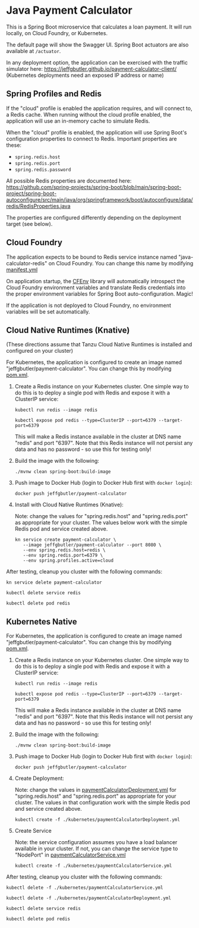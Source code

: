 # Java Payment Calculator

This is a Spring Boot microservice that calculates a loan payment. It will run locally, on Cloud Foundry, or Kubernetes.

The default page will show the Swagger UI. Spring Boot actuators are also available at `/actuator`.

In any deployment option, the application can be exercised with the traffic simulator here:
https://jeffgbutler.github.io/payment-calculator-client/ (Kubernetes deployments need an exposed IP address or name)

## Spring Profiles and Redis
If the "cloud" profile is enabled the application requires, and will connect to, a Redis cache.
When running without the cloud profile enabled, the application will use an in-memory cache to simulate Redis.

When the "cloud" profile is enabled, the application will use Spring Boot's configuration properties to connect to Redis.
Important properties are these:

- `spring.redis.host`
- `spring.redis.port`
- `spring.redis.password`

All possible Redis properties are documented here:
https://github.com/spring-projects/spring-boot/blob/main/spring-boot-project/spring-boot-autoconfigure/src/main/java/org/springframework/boot/autoconfigure/data/redis/RedisProperties.java

The properties are configured differently depending on the deployment target (see below).

## Cloud Foundry

The application expects to be bound to Redis service instance named "java-calculator-redis" on Cloud Foundry. You can
change this name by modifying [manifest.yml](manifest.yml)

On application startup, the [CFEnv](https://github.com/pivotal-cf/java-cfenv)
library will automatically introspect the Cloud Foundry environment variables and
translate Redis credentials into the proper environment variables for Spring Boot auto-configuration. Magic!

If the application is not deployed to Cloud Foundry, no environment variables will be set automatically.

## Cloud Native Runtimes (Knative)

(These directions assume that Tanzu Cloud Native Runtimes is installed and configured on your cluster)

For Kubernetes, the application is configured to create an image named "jeffgbutler/payment-calculator". You can change
this by modifying [pom.xml](pom.xml).

1. Create a Redis instance on your Kubernetes cluster. One simple way to do this is to deploy a single pod with Redis
   and expose it with a ClusterIP service:
   
   ```shell
   kubectl run redis --image redis
   
   kubectl expose pod redis --type=ClusterIP --port=6379 --target-port=6379 
   ```
   
   This will make a Redis instance available in the cluster at DNS name "redis" and port "6397". Note that
   this Redis instance will not persist any data and has no password - so use this for testing only!

1. Build the image with the following:

   ```shell
   ./mvnw clean spring-boot:build-image
   ```

1. Push image to Docker Hub (login to Docker Hub first with `docker login`):

   ```shell
   docker push jeffgbutler/payment-calculator
   ```

1. Install with Cloud Native Runtimes (Knative):

   Note: change the values for "spring.redis.host" and "spring.redis.port" as appropriate for your cluster.
   The values below work with the simple Redis pod and service created above.

   ```shell
   kn service create payment-calculator \
      --image jeffgbutler/payment-calculator --port 8080 \
      --env spring.redis.host=redis \
      --env spring.redis.port=6379 \
      --env spring.profiles.active=cloud
   ```

After testing, cleanup you cluster with the following commands:

```shell
kn service delete payment-calculator

kubectl delete service redis

kubectl delete pod redis
```

## Kubernetes Native

For Kubernetes, the application is configured to create an image named "jeffgbutler/payment-calculator". You can change
this by modifying [pom.xml](pom.xml).

1. Create a Redis instance on your Kubernetes cluster. One simple way to do this is to deploy a single pod with Redis
   and expose it with a ClusterIP service:

   ```shell
   kubectl run redis --image redis
   
   kubectl expose pod redis --type=ClusterIP --port=6379 --target-port=6379 
   ```

   This will make a Redis instance available in the cluster at DNS name "redis" and port "6397". Note that
   this Redis instance will not persist any data and has no password - so use this for testing only!

1. Build the image with the following:

   ```shell
   ./mvnw clean spring-boot:build-image
   ```

1. Push image to Docker Hub (login to Docker Hub first with `docker login`):

   ```shell
   docker push jeffgbutler/payment-calculator
   ```

1. Create Deployment:

   Note: change the values in [paymentCalculatorDeployment.yml](./kubernetes/paymentCalculatorDeployment.yml)
   for "spring.redis.host" and "spring.redis.port" as appropriate for your cluster.
   The values in that configuration work with the simple Redis pod and service created above.

   ```shell
   kubectl create -f ./kubernetes/paymentCalculatorDeployment.yml
   ```

1. Create Service

   Note: the service configuration assumes you have a load balancer available in your cluster. If not,
   you can change the service type to "NodePort" in [paymentCalculatorService.yml](./kubernetes/paymentCalculatorService.yml)

   ```shell
   kubectl create -f ./kubernetes/paymentCalculatorService.yml
   ```

After testing, cleanup you cluster with the following commands:

```shell
kubectl delete -f ./kubernetes/paymentCalculatorService.yml

kubectl delete -f ./kubernetes/paymentCalculatorDeployment.yml

kubectl delete service redis

kubectl delete pod redis
```
